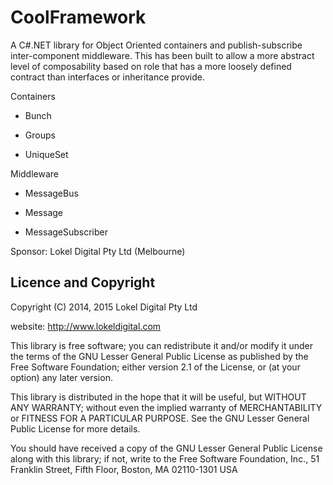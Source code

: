 # CoolFramework

A C#.NET library for Object Oriented containers and publish-subscribe
inter-component middleware.  This has been built to allow a more abstract
level of composability based on role that has a more loosely defined
contract than interfaces or inheritance provide.

Containers

* Bunch

* Groups

* UniqueSet


Middleware

* MessageBus

* Message

* MessageSubscriber

Sponsor: Lokel Digital Pty Ltd (Melbourne)


Licence and Copyright
---------------------

Copyright (C) 2014, 2015 Lokel Digital Pty Ltd

website: http://www.lokeldigital.com    

This library is free software; you can redistribute it and/or
modify it under the terms of the GNU Lesser General Public
License as published by the Free Software Foundation; either
version 2.1 of the License, or (at your option) any later version.

This library is distributed in the hope that it will be useful,
but WITHOUT ANY WARRANTY; without even the implied warranty of
MERCHANTABILITY or FITNESS FOR A PARTICULAR PURPOSE.  See the GNU
Lesser General Public License for more details.

You should have received a copy of the GNU Lesser General Public
License along with this library; if not, write to the Free Software
Foundation, Inc., 51 Franklin Street, Fifth Floor, Boston, MA  02110-1301
USA
